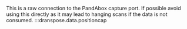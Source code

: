 This is a raw connection to the PandAbox capture port.
If possible avoid using this directly as it may lead to hanging scans if the data is not consumed.
:::dranspose.data.positioncap